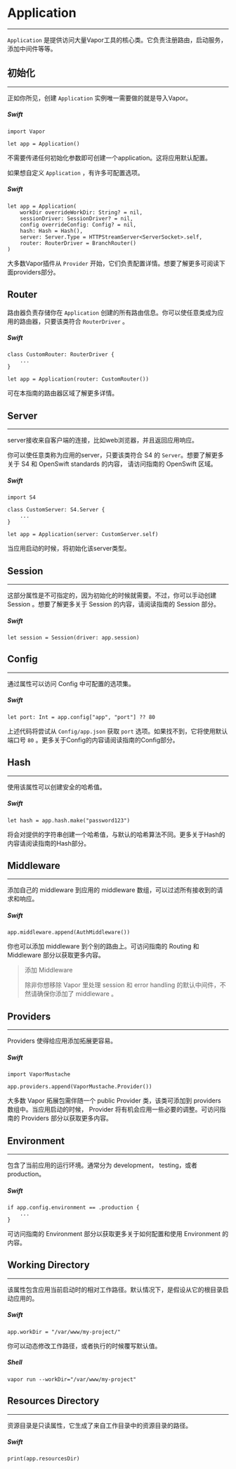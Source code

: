 # Application
---
```Application``` 是提供访问大量Vapor工具的核心类。它负责注册路由，启动服务，添加中间件等等。


## 初始化
---
正如你所见，创建 ```Application``` 实例唯一需要做的就是导入Vapor。

##### Swift
```
import Vapor

let app = Application()
```

不需要传递任何初始化参数即可创建一个application。这将应用默认配置。

如果想自定义 ```Application``` ，有许多可配置选项。

##### Swift
```
let app = Application(
    workDir overrideWorkDir: String? = nil,
    sessionDriver: SessionDriver? = nil,
    config overrideConfig: Config? = nil,
    hash: Hash = Hash(),
    server: Server.Type = HTTPStreamServer<ServerSocket>.self,
    router: RouterDriver = BranchRouter()
)
```

大多数Vapor插件从 ```Provider``` 开始，它们负责配置详情。想要了解更多可阅读下面providers部分。


## Router
路由器负责存储你在 ```Application``` 创建的所有路由信息。你可以使任意类成为应用的路由器，只要该类符合 ```RouterDriver``` 。


##### Swift
```
class CustomRouter: RouterDriver {
    ...
}

let app = Application(router: CustomRouter())
```

可在本指南的路由器区域了解更多详情。


## Server
---
server接收来自客户端的连接，比如web浏览器，并且返回应用响应。

你可以使任意类称为应用的server，只要该类符合 S4 的 ```Server```。想要了解更多关于 S4 和 OpenSwift standards 的内容， 请访问指南的 OpenSwift 区域。

##### Swift
```
import S4

class CustomServer: S4.Server {
    ...
}

let app = Application(server: CustomServer.self)
```

当应用启动的时候，将初始化该server类型。


## Session
---
这部分属性是不可指定的，因为初始化的时候就需要。不过，你可以手动创建 Session 。想要了解更多关于 Session 的内容，请阅读指南的 Session 部分。

##### Swift
```
let session = Session(driver: app.session)
```


## Config
---
通过属性可以访问 Config 中可配置的选项集。

##### Swift
```
let port: Int = app.config["app", "port"] ?? 80
```

上述代码将尝试从 ```Config/app.json``` 获取 ```port``` 选项。如果找不到，它将使用默认端口号 ```80``` 。更多关于Config的内容请阅读指南的Config部分。


## Hash
---
使用该属性可以创建安全的哈希值。

##### Swift
```
let hash = app.hash.make("password123")
```

将会对提供的字符串创建一个哈希值，与默认的哈希算法不同。更多关于Hash的内容请阅读指南的Hash部分。


## Middleware
---
添加自己的 middleware 到应用的 middleware 数组，可以过滤所有接收到的请求和响应。

##### Swift
```
app.middleware.append(AuthMiddleware())
```

你也可以添加 middleware 到个别的路由上。可访问指南的 Routing 和 Middleware 部分以获取更多内容。

> 添加 Middleware
> 
> 除非你想移除 Vapor 里处理 session 和 error handling 的默认中间件，不然请确保你添加了 middleware 。


## Providers
---
Providers 使得给应用添加拓展更容易。

##### Swift
```
import VaporMustache

app.providers.append(VaporMustache.Provider())
```

大多数 Vapor 拓展包需伴随一个 public Provider 类，该类可添加到 providers 数组中。当应用启动的时候， Provider 将有机会应用一些必要的调整。可访问指南的 Providers 部分以获取更多内容。


## Environment
---
包含了当前应用的运行环境。通常分为 development， testing，或者  production。

##### Swift
```
if app.config.environment == .production {
    ...
}
```

可访问指南的 Environment 部分以获取更多关于如何配置和使用 Environment 的内容。


## Working Directory
---
该属性包含应用当前启动时的相对工作路径。默认情况下，是假设从它的根目录启动应用的。

##### Swift
```
app.workDir = "/var/www/my-project/"
```

你可以动态修改工作路径，或者执行的时候覆写默认值。

##### Shell
```
vapor run --workDir="/var/www/my-project"
```


## Resources Directory
---
资源目录是只读属性，它生成了来自工作目录中的资源目录的路径。

##### Swift
```
print(app.resourcesDir)
```